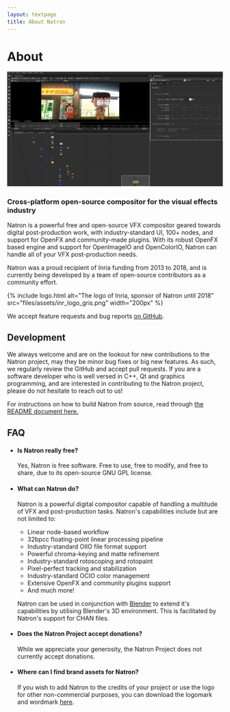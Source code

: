 ```yaml
---
layout: textpage
title: About Natron
---
```


# About

![An animated cartoon shot open in Natron](img/about-screenshot.png)

### Cross-platform open-source compositor for the visual effects industry

Natron is a powerful free and open-source VFX compositor geared towards digital post-production work, with industry-standard UI, 100+ nodes, and support for OpenFX and community-made plugins. With its robust OpenFX based engine and support for OpenImageIO and OpenColorIO, Natron can handle all of your VFX post-production needs.

Natron was a proud recipient of Inria funding from 2013 to 2018, and is currently being developed by a team of open-source contributors as a community effort.

{% include logo.html
   alt="The logo of Inria, sponsor of Natron until 2018"
   src="files/assets/inr_logo_gris.png"
   width="200px" 
%}

We accept feature requests and bug reports [on GitHub](https://github.com/natronGitHub/natron/issues).

## Development

We always welcome and are on the lookout for new contributions to the Natron project, may they be minor bug fixes or big new features. As such, we regularly review the GitHub and accept pull requests. If you are a software developer who is well versed in C++, Qt and graphics programming, and are interested in contributing to the Natron project, please do not hesitate to reach out to us!

For instructions on how to build Natron from source, read through [the README document here.](https://github.com/NatronGitHub/Natron#building-and-installing-from-source)

## FAQ

- #### Is Natron really free?
  Yes, Natron is free software. Free to use, free to modify, and free to share, due to its open-source GNU GPL license.

- #### What can Natron do?
  Natron is a powerful digital compositor capable of handling a multitude of VFX and post-production tasks. Natron's capabilities include but are not limited to:
   * Linear node-based workflow
   * 32bpcc floating-point linear processing pipeline
   * Industry-standard OIIO file format support
   * Powerful chroma-keying and matte refinement
   * Industry-standard rotoscoping and rotopaint
   * Pixel-perfect tracking and stabilization
   * Industry-standard OCIO color management
   * Extensive OpenFX and community plugins support
   * And much more!

  Natron can be used in conjunction with [Blender](https://www.blender.org/) to extend it's capabilities by utilising Blender's 3D environment. This is facilitated by Natron's support for CHAN files.

- #### Does the Natron Project accept donations?
  While we appreciate your generosity, the Natron Project does not currently accept donations.

- #### Where can I find brand assets for Natron?
  If you wish to add Natron to the credits of your project or use the logo for other non-commercial purposes, you can download the logomark and wordmark [here](/brand).

